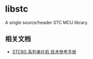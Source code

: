 # libstc

A single source/header STC MCU library.

## 相关文档

- [STC8G 系列单片机 技术参考手册](http://www.stcmcudata.com/STC8F-DATASHEET/STC8G.pdf)

